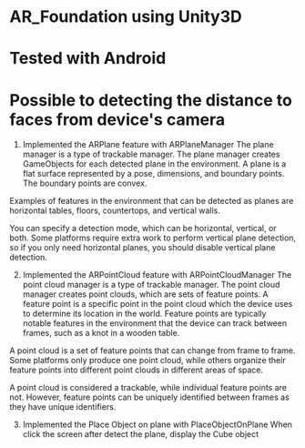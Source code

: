 # AR_Foundation using Unity3D
# Tested with Android
# Possible to detecting the distance to faces from device's camera
1. Implemented the ARPlane feature with ARPlaneManager 
The plane manager is a type of trackable manager.
The plane manager creates GameObjects for each detected plane in the environment. A plane is a flat surface represented by a pose, dimensions, and boundary points. The boundary points are convex.

Examples of features in the environment that can be detected as planes are horizontal tables, floors, countertops, and vertical walls.

You can specify a detection mode, which can be horizontal, vertical, or both. Some platforms require extra work to perform vertical plane detection, so if you only need horizontal planes, you should disable vertical plane detection.

2. Implemented the ARPointCloud feature with ARPointCloudManager
The point cloud manager is a type of trackable manager.
The point cloud manager creates point clouds, which are sets of feature points. A feature point is a specific point in the point cloud which the device uses to determine its location in the world. Feature points are typically notable features in the environment that the device can track between frames, such as a knot in a wooden table.

A point cloud is a set of feature points that can change from frame to frame. Some platforms only produce one point cloud, while others organize their feature points into different point clouds in different areas of space.

A point cloud is considered a trackable, while individual feature points are not. However, feature points can be uniquely identified between frames as they have unique identifiers.

3. Implemented the Place Object on plane with PlaceObjectOnPlane
When click the screen after detect the plane, display the Cube object